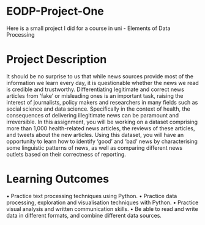 # EODP-Project-One

Here is a small project I did for a course in uni - Elements of Data Processing 

# Project Description
It should be no surprise to us that while news sources provide most of the information we learn every day, it is questionable whether the news we read is
credible and trustworthy. Differentiating legitimate and correct news articles
from ‘fake’ or misleading ones is an important task, raising the interest of journalists, policy makers and researchers in many fields such as social science and
data science. Specifically in the context of health, the consequences of delivering
illegitimate news can be paramount and irreversible.
In this assignment, you will be working on a dataset comprising more than
1,000 health-related news articles, the reviews of these articles, and tweets about
the new articles.
Using this dataset, you will have an opportunity to learn how to identify
‘good’ and ‘bad’ news by characterising some linguistic patterns of news, as
well as comparing different news outlets based on their correctness of reporting.

# Learning Outcomes

• Practice text processing techniques using Python.
• Practice data processing, exploration and visualisation techniques with
Python.
• Practice visual analysis and written communication skills.
• Be able to read and write data in different formats, and combine different
data sources.
